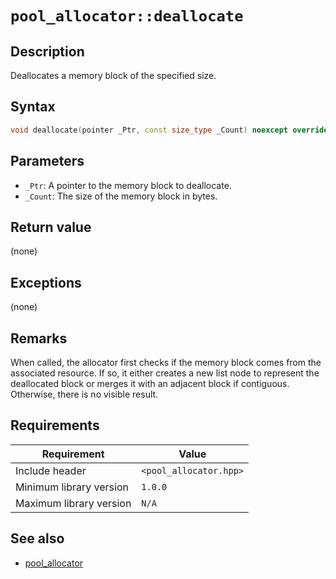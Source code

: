 # `pool_allocator::deallocate`

## Description

Deallocates a memory block of the specified size.

## Syntax

```cpp
void deallocate(pointer _Ptr, const size_type _Count) noexcept override;
```

## Parameters

- `_Ptr`: A pointer to the memory block to deallocate.
- `_Count`: The size of the memory block in bytes.

## Return value

(none)

## Exceptions

(none)

## Remarks

When called, the allocator first checks if the memory block comes from the associated resource. If so, it either creates a new list node to 
represent the deallocated block or merges it with an adjacent block if contiguous. Otherwise, there is no visible result.

## Requirements

| Requirement             | Value                  |
|-------------------------|------------------------|
| Include header          | `<pool_allocator.hpp>` |
| Minimum library version | `1.0.0`                |
| Maximum library version | `N/A`                  |

## See also

- [pool_allocator](pool_allocator.md)